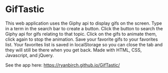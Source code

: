 # GifTastic
This web application uses the Giphy api to display gifs on the screen. Type in a term in the search
bar to create a button. Click the button to search the Giphy api for gifs relating to that topic. Click
on the gifs to animate them, click again to stop the animation. Save your favorite gifs to your favorites list. Your favorites list is saved in localStorage so you can close the tab and they will still be there when you get back. Made with HTML, CSS, Javascript, and jQuery.

See the app here: <https://ryanbirch.github.io/GifTastic/>